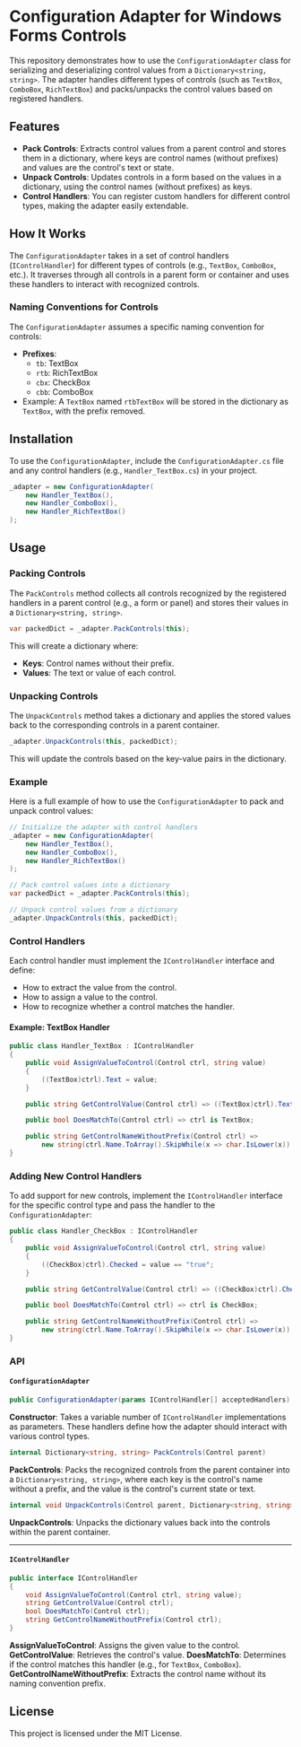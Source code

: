 # Configuration Adapter for Windows Forms Controls

This repository demonstrates how to use the `ConfigurationAdapter` class for serializing and deserializing control values from a `Dictionary<string, string>`. The adapter handles different types of controls (such as `TextBox`, `ComboBox`, `RichTextBox`) and packs/unpacks the control values based on registered handlers.

## Features

- **Pack Controls**: Extracts control values from a parent control and stores them in a dictionary, where keys are control names (without prefixes) and values are the control's text or state.
- **Unpack Controls**: Updates controls in a form based on the values in a dictionary, using the control names (without prefixes) as keys.
- **Control Handlers**: You can register custom handlers for different control types, making the adapter easily extendable.

## How It Works

The `ConfigurationAdapter` takes in a set of control handlers (`IControlHandler`) for different types of controls (e.g., `TextBox`, `ComboBox`, etc.). It traverses through all controls in a parent form or container and uses these handlers to interact with recognized controls.

### Naming Conventions for Controls

The `ConfigurationAdapter` assumes a specific naming convention for controls:
- **Prefixes**:
  - `tb`: TextBox
  - `rtb`: RichTextBox
  - `cbx`: CheckBox
  - `cbb`: ComboBox
- Example: A `TextBox` named `rtbTextBox` will be stored in the dictionary as `TextBox`, with the prefix removed.

## Installation

To use the `ConfigurationAdapter`, include the `ConfigurationAdapter.cs` file and any control handlers (e.g., `Handler_TextBox.cs`) in your project.

```csharp
_adapter = new ConfigurationAdapter(
    new Handler_TextBox(),
    new Handler_ComboBox(),
    new Handler_RichTextBox()
);
```

## Usage

### Packing Controls

The `PackControls` method collects all controls recognized by the registered handlers in a parent control (e.g., a form or panel) and stores their values in a `Dictionary<string, string>`.

```csharp
var packedDict = _adapter.PackControls(this);
```

This will create a dictionary where:
- **Keys**: Control names without their prefix.
- **Values**: The text or value of each control.

### Unpacking Controls

The `UnpackControls` method takes a dictionary and applies the stored values back to the corresponding controls in a parent container.

```csharp
_adapter.UnpackControls(this, packedDict);
```

This will update the controls based on the key-value pairs in the dictionary.

### Example

Here is a full example of how to use the `ConfigurationAdapter` to pack and unpack control values:

```csharp
// Initialize the adapter with control handlers
_adapter = new ConfigurationAdapter(
    new Handler_TextBox(),
    new Handler_ComboBox(),
    new Handler_RichTextBox()
);

// Pack control values into a dictionary
var packedDict = _adapter.PackControls(this);

// Unpack control values from a dictionary
_adapter.UnpackControls(this, packedDict);
```

### Control Handlers

Each control handler must implement the `IControlHandler` interface and define:
- How to extract the value from the control.
- How to assign a value to the control.
- How to recognize whether a control matches the handler.

#### Example: TextBox Handler

```csharp
public class Handler_TextBox : IControlHandler 
{
    public void AssignValueToControl(Control ctrl, string value)
    {
        ((TextBox)ctrl).Text = value;
    }

    public string GetControlValue(Control ctrl) => ((TextBox)ctrl).Text ?? "";

    public bool DoesMatchTo(Control ctrl) => ctrl is TextBox;

    public string GetControlNameWithoutPrefix(Control ctrl) => 
        new string(ctrl.Name.ToArray().SkipWhile(x => char.IsLower(x)).ToArray());
}
```

### Adding New Control Handlers

To add support for new controls, implement the `IControlHandler` interface for the specific control type and pass the handler to the `ConfigurationAdapter`:

```csharp
public class Handler_CheckBox : IControlHandler
{
    public void AssignValueToControl(Control ctrl, string value)
    {
        ((CheckBox)ctrl).Checked = value == "true";
    }

    public string GetControlValue(Control ctrl) => ((CheckBox)ctrl).Checked ? "true" : "false";

    public bool DoesMatchTo(Control ctrl) => ctrl is CheckBox;

    public string GetControlNameWithoutPrefix(Control ctrl) =>
        new string(ctrl.Name.ToArray().SkipWhile(x => char.IsLower(x)).ToArray());
}
```

### API

#### `ConfigurationAdapter`

```csharp
public ConfigurationAdapter(params IControlHandler[] acceptedHandlers)
```
**Constructor**: Takes a variable number of `IControlHandler` implementations as parameters. These handlers define how the adapter should interact with various control types.

```csharp
internal Dictionary<string, string> PackControls(Control parent)
```
**PackControls**: Packs the recognized controls from the parent container into a `Dictionary<string, string>`, where each key is the control's name without a prefix, and the value is the control's current state or text.

```csharp
internal void UnpackControls(Control parent, Dictionary<string, string> config)
```
**UnpackControls**: Unpacks the dictionary values back into the controls within the parent container.

---

#### `IControlHandler`

```csharp
public interface IControlHandler
{
    void AssignValueToControl(Control ctrl, string value);
    string GetControlValue(Control ctrl);
    bool DoesMatchTo(Control ctrl);
    string GetControlNameWithoutPrefix(Control ctrl);
}
```

**AssignValueToControl**: Assigns the given value to the control.
**GetControlValue**: Retrieves the control's value.
**DoesMatchTo**: Determines if the control matches this handler (e.g., for `TextBox`, `ComboBox`).
**GetControlNameWithoutPrefix**: Extracts the control name without its naming convention prefix.

## License

This project is licensed under the MIT License.



